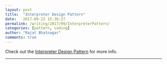 ```yaml
---
layout: post
title:  "Interpreter Design Pattern"
date:   2017-09-22 15:36:27
permalink: /writing/2017/09/InterpreterPattern/
categories: [pattern, coding]
author: "Rajat Bhatnagar"
comments: true
---
```


Check out the [Interpreter Design Pattern][interpreterPattern] for more info.

[interpreterPattern]:  http://wiki.c2.com/?InterpreterPattern

----------
